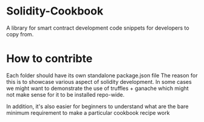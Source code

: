 # Solidity-Cookbook
A library for smart contract development code snippets for developers to copy from. 

# How to contribte 
Each folder should have its own standalone package.json file 
The reason for this is to showcase various aspect of solidity development. 
In some cases we might want to demonstrate the use of truffles + ganache which might not make sense
for it to be installed repo-wide. 

In addition, it's also easier for beginners to understand what are the bare minimum requirement to make a particular cookbook recipe work
